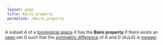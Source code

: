 ```yaml
---
 layout: page
 title: Baire property
 permalink: /Baire_property
---
```

A subset $A$ of a [topological space](https://defsmath.github.io/DefsMath/topological_space) $X$ has the **Baire property** if there exists an [open](https://defsmath.github.io/DefsMath/open) set $G$ such that the [symmetric difference](https://defsmath.github.io/DefsMath/symmetric_difference) of $A$ and $G$ ($A \triangle G$) is [meager](https://defsmath.github.io/DefsMath/meager).